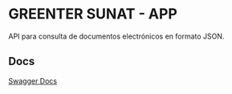 # GREENTER SUNAT - APP

API para consulta de documentos electrónicos en formato JSON.

## Docs
[Swagger Docs](http://petstore.swagger.io/?url=https://raw.githubusercontent.com/giansalex/greenter-sunat-app/master/data/swagger.json)  
